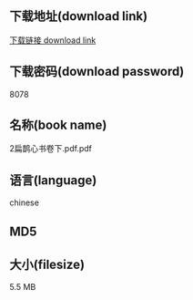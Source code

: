 ## 下载地址(download link)
[下载链接 download link](https://tutu365.netlify.app/?s=2%E6%89%81%E9%B9%8A%E5%BF%83%E4%B9%A6%E5%8D%B7%E4%B8%8B.pdf)

## 下载密码(download password)
8078

## 名称(book name)
2扁鹊心书卷下.pdf.pdf

## 语言(language)
chinese

## MD5


## 大小(filesize)
5.5 MB
